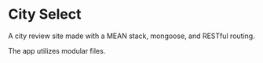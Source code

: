 # City Select

A city review site made with a MEAN stack, mongoose, and RESTful routing.

The app utilizes modular files.
